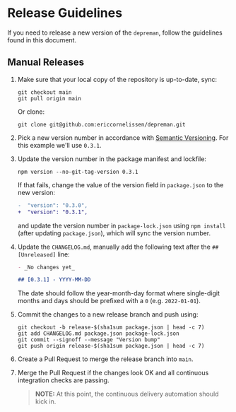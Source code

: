 <!-- SPDX-License-Identifier: CC0-1.0 -->

# Release Guidelines

If you need to release a new version of the `depreman`, follow the guidelines
found in this document.

## Manual Releases

1. Make sure that your local copy of the repository is up-to-date, sync:

   ```shell
   git checkout main
   git pull origin main
   ```

   Or clone:

   ```shell
   git clone git@github.com:ericcornelissen/depreman.git
   ```

1. Pick a new version number in accordance with [Semantic Versioning]. For this
   example we'll use `0.3.1`.

1. Update the version number in the package manifest and lockfile:

   ```shell
   npm version --no-git-tag-version 0.3.1
   ```

   If that fails, change the value of the version field in `package.json` to the
   new version:

   ```diff
   -  "version": "0.3.0",
   +  "version": "0.3.1",
   ```

   and update the version number in `package-lock.json` using `npm install`
   (after updating `package.json`), which will sync the version number.

1. Update the `CHANGELOG.md`, manually add the following text after the
   `## [Unreleased]` line:

   ```markdown
   - _No changes yet_

   ## [0.3.1] - YYYY-MM-DD
   ```

   The date should follow the year-month-day format where single-digit months
   and days should be prefixed with a `0` (e.g. `2022-01-01`).

1. Commit the changes to a new release branch and push using:

   ```shell
   git checkout -b release-$(sha1sum package.json | head -c 7)
   git add CHANGELOG.md package.json package-lock.json
   git commit --signoff --message "Version bump"
   git push origin release-$(sha1sum package.json | head -c 7)
   ```

1. Create a Pull Request to merge the release branch into `main`.

1. Merge the Pull Request if the changes look OK and all continuous integration
   checks are passing.

   > **NOTE:** At this point, the continuous delivery automation should kick in.

[semantic versioning]: https://semver.org/spec/v2.0.0.html
